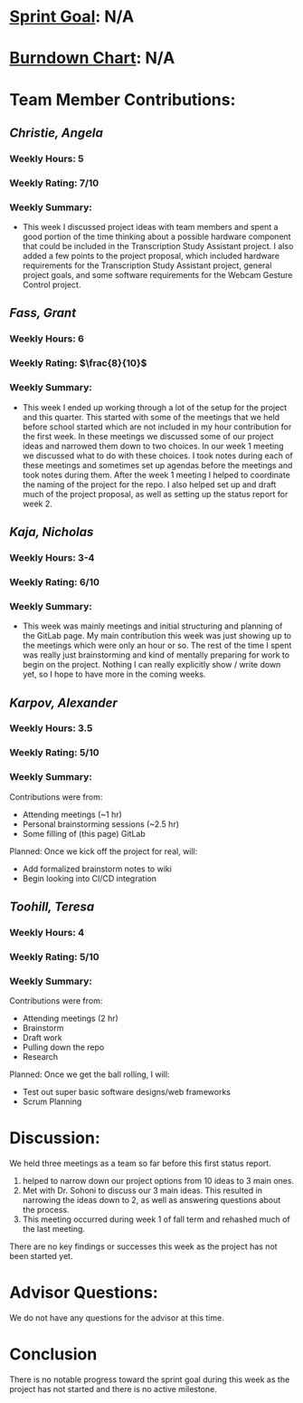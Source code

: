 # [Sprint Goal](): N/A

# [Burndown Chart](): N/A

# Team Member Contributions:
## *Christie, Angela*
### Weekly Hours: 5
### Weekly Rating: 7/10
### Weekly Summary: 
- This week I discussed project ideas with team members and spent a good portion of the time thinking about a possible hardware component that could be included in the Transcription Study Assistant project. I also added a few points to the project proposal, which included hardware requirements for the Transcription Study Assistant project, general project goals, and some software requirements for the Webcam Gesture Control project.

## *Fass, Grant*
### Weekly Hours: 6
### Weekly Rating: $`\frac{8}{10}`$
### Weekly Summary:
- This week I ended up working through a lot of the setup for the project and this quarter. This started with some of the meetings that we held before school started which are not included in my hour contribution for the first week. In these meetings we discussed some of our project ideas and narrowed them down to two choices. In our week 1 meeting we discussed what to do with these choices. I took notes during each of these meetings and sometimes set up agendas before the meetings and took notes during them. After the week 1 meeting I helped to coordinate the naming of the project for the repo. I also helped set up and draft much of the project proposal, as well as setting up the status report for week 2. 

## *Kaja, Nicholas*
### Weekly Hours: 3-4
### Weekly Rating: 6/10
### Weekly Summary: 
- This week was mainly meetings and initial structuring and planning of the GitLab page. My main contribution this week was just showing up to the meetings which were only an hour or so. The rest of the time I spent was really just brainstorming and kind of mentally preparing for work to begin on the project. Nothing I can really explicitly show / write down yet, so I hope to have more in the coming weeks. 

## *Karpov, Alexander*
### Weekly Hours: 3.5
### Weekly Rating: 5/10
### Weekly Summary: 
Contributions were from:
- Attending meetings (~1 hr)
- Personal brainstorming sessions (~2.5 hr)
- Some filling of (this page) GitLab

Planned: Once we kick off the project for real, will:
- Add formalized brainstorm notes to wiki
- Begin looking into CI/CD integration

## *Toohill, Teresa*
### Weekly Hours: 4
### Weekly Rating: 5/10
### Weekly Summary:
Contributions were from:
- Attending meetings (2 hr)
- Brainstorm
- Draft work
- Pulling down the repo
- Research

Planned: Once we get the ball rolling, I will:
- Test out super basic software designs/web frameworks
- Scrum Planning

# Discussion:
We held three meetings as a team so far before this first status report.
1. helped to narrow down our project options from 10 ideas to 3 main ones.
2. Met with Dr. Sohoni to discuss our 3 main ideas. This resulted in narrowing the ideas down to 2, as well as answering questions about the process.
3. This meeting occurred during week 1 of fall term and rehashed much of the last meeting. 

There are no key findings or successes this week as the project has not been started yet.

# Advisor Questions:
We do not have any questions for the advisor at this time.

# Conclusion
There is no notable progress toward the sprint goal during this week as the project has not started and there is no active milestone.